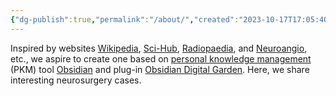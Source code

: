 ```yaml
---
{"dg-publish":true,"permalink":"/about/","created":"2023-10-17T17:05:40.970-07:00","updated":"2023-10-19T09:24:25.818-07:00"}
---
```


Inspired by websites [Wikipedia](https://www.wikipedia.org/), [Sci-Hub](https://www.sci-hub.st/), [Radiopaedia](https://radiopaedia.org/), and [Neuroangio](http://neuroangio.org/), etc., we aspire to create one based on [personal knowledge management](https://en.wikipedia.org/wiki/Personal_knowledge_management) (PKM) tool [Obsidian](https://obsidian.md/) and plug-in [Obsidian Digital Garden](https://dg-docs.ole.dev/). Here, we share interesting neurosurgery cases.